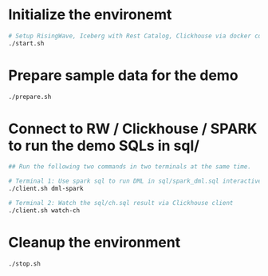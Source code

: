 # Initialize the environemt
```bash
# Setup RisingWave, Iceberg with Rest Catalog, Clickhouse via docker compose
./start.sh
```

# Prepare sample data for the demo
```bash
./prepare.sh
```

# Connect to RW / Clickhouse / SPARK to run the demo SQLs in sql/
```bash
## Run the following two commands in two terminals at the same time.

# Terminal 1: Use spark sql to run DML in sql/spark_dml.sql interactively
./client.sh dml-spark

# Terminal 2: Watch the sql/ch.sql result via Clickhouse client
./client.sh watch-ch
```

# Cleanup the environment
```bash
./stop.sh
```
